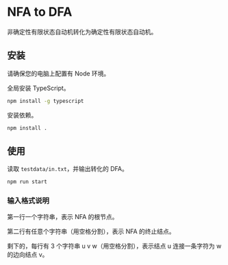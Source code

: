 # NFA to DFA

非确定性有限状态自动机转化为确定性有限状态自动机。

## 安装

请确保您的电脑上配置有 Node 环境。

全局安装 TypeScript。

```bash
npm install -g typescript
```

安装依赖。

```bash
npm install .
```

## 使用

读取 `testdata/in.txt`，并输出转化的 DFA。

```bash
npm run start
```

### 输入格式说明

第一行一个字符串，表示 NFA 的根节点。

第二行有任意个字符串（用空格分割），表示 NFA 的终止结点。

剩下的，每行有 3 个字符串 u v w（用空格分割），表示结点 u 连接一条字符为 w 的边向结点 v。
